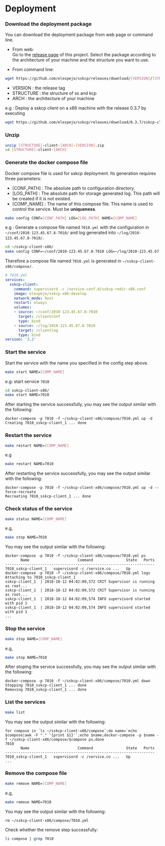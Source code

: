 # Deployment

### Download the deployment package
    
You can download the deployment package from web page or command line.

* From web:  
Go to the [release page](https://github.com/elespejo/sskcp/releases) of this project. Select the package according to the architecture of your machine and the structure you want to use.

* From command line:  
```bash
wget https://github.com/elespejo/sskcp/releases/download/[VERSION]/[STRUCTURE]-client-[ARCH]-[VERSION].zip
```
  * VERSION : the release tag  
  * STRUCTURE : the structure of ss and kcp  
  * ARCH : the architecture of your machine 

  e.g : Deploy a sskcp client on a x86 machine with the release 0.3.7 by executing
  ```bash
  wget https://github.com/elespejo/sskcp/releases/download/0.3.7/sskcp-client-x86-0.3.7.zip
  ```

### Unzip

```bash
unzip [STRUCTURE]-client-[ARCH]-[VERSION].zip
cd [STRUCTURE]-client-[ARCH]
```

### Generate the docker compose file

Docker compose file is used for sskcp deployment. Its generation requires three parameters:
* [CONF_PATH] : The absolute path to configuration directory.  
* [LOG_PATH] : The absolute path for storage generated log. This path will be created if it is not existed.  
* [COMP_NAME] : The name of this compose file. This name is used to control the service. Must be **uniqueness**.

```bash
make config CONF=[CONF_PATH] LOG=[LOG_PATH] NAME=[COMP_NAME]
```

e.g : Generate a compose file named `7010.yml` with the configuration in `~/conf/2010-123.45.67.8-7010/` and log generated into `~/log/2010-123.45.67.8-7010/`.
```bash
cd ~/sskcp-client-x86/
make config CONF=~/conf/2010-123.45.67.8-7010 LOG=~/log/2010-123.45.67.8-7010 NAME=7010
```
Therefore a compose file named `7010.yml` is generated in `~/sskcp-client-x86/compose/`.
```yaml
# 7010.yml
services:
  sskcp-client:
    command: supervisord -c /service.conf.d/sskcp-redir-x86.conf
    image: elespejo/sskcp-x86:develop
    network_mode: host
    restart: always
    volumes:
    - source: ~/conf/2010-123.45.67.8-7010
      target: /clientconf
      type: bind
    - source: ~/log/2010-123.45.67.8-7010
      target: /clientlog
      type: bind
version: '3.2'
```

### Start the service
Start the service with the name you specified in the config step above.
```bash 
make start NAME=[COMP_NAME]
```
e.g: start service `7010`
```bash
cd sskcp-client-x86/
make start NAME=7010
```
After starting the service successfully, you may see the output similar with the following: 
```
docker-compose -p 7010 -f ~/sskcp-client-x86/compose/7010.yml up -d
Creating 7010_sskcp-client_1 ... done
```

### Restart the service
```bash
make restart NAME=[COMP_NAME]
```
e.g
```bash
make restart NAME=7010
```
After restarting the service successfully, you may see the output similar with the following:
```
docker-compose -p 7010 -f ~/sskcp-client-x86/compose/7010.yml up -d --force-recreate
Recreating 7010_sskcp-client_1 ... done
```

### Check status of the service
```bash
make status NAME=[COMP_NAME]
```
e.g,
```bash
make stop NAME=7010
```
You may see the output similar with the following:
```
docker-compose -p 7010 -f ~/sskcp-client-x86/compose/7010.yml ps
       Name                      Command               State   Ports
--------------------------------------------------------------------
7010_sskcp-client_1   supervisord -c /service.co ...   Up
docker-compose -p 7010 -f ~/sskcp-client-x86/compose/7010.yml logs
Attaching to 7010_sskcp-client_1
sskcp-client_1  | 2018-10-12 04:02:09,572 CRIT Supervisor is running as root...
sskcp-client_1  | 2018-10-12 04:02:09,572 CRIT Supervisor is running as root...
sskcp-client_1  | 2018-10-12 04:02:09,574 INFO supervisord started with pid 1
sskcp-client_1  | 2018-10-12 04:02:09,574 INFO supervisord started with pid 1
...
```

### Stop the service
```bash
make stop NAME=[COMP_NAME]
```
e.g,
```bash
make stop NAME=7010
```
After stoping the service successfully, you may see the output similar with the following:
```
docker-compose -p 7010 -f ~/sskcp-client-x86/compose/7010.yml down
Stopping 7010_sskcp-client_1 ... done
Removing 7010_sskcp-client_1 ... done
```

### List the services
```bash
make list
```
You may see the output similar with the following:
```
for compose in `ls ~/sskcp-client-x86/compose`;do name=`echo $compose|awk -F "." '{print $1}'`;echo $name;docker-compose -p $name -f ~/sskcp-client-x86/compose/$compose ps;done
7010
       Name                      Command               State   Ports
--------------------------------------------------------------------
7010_sskcp-client_1   supervisord -c /service.co ...   Up
...
```

### Remove the compose file
```bash
make remove NAME=[COMP_NAME]
```
e.g,
```bash
make remove NAME=7010
```
You may see the output similar with the following:
```
rm ~/sskcp-client-x86/compose/7010.yml
```
Check whether the remove step successfully:
```bash
ls compose | grep 7010
```

